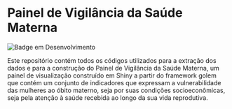 # Painel de Vigilância da Saúde Materna

![Badge em Desenvolvimento](http://img.shields.io/static/v1?label=STATUS&message=EM%20DESENVOLVIMENTO&color=GREEN&style=for-the-badge)

Este repositório contém todos os códigos utilizados para a extração dos dados e para a construção do Painel de Vigilância da Saúde Materna, um painel de visualização construído em Shiny a partir do framework golem que contém um conjunto de indicadores que expressam a vulnerabilidade das mulheres ao óbito materno, seja por suas condições socioeconômicas, seja pela atenção à saúde recebida ao longo da sua vida reprodutiva. 

